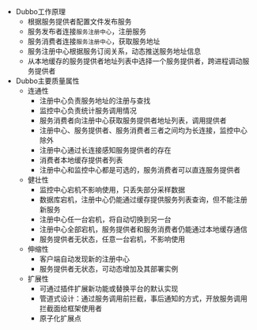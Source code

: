 * Dubbo工作原理
  * 根据服务提供者配置文件发布服务
  * 服务发布者连接`服务注册中心`，注册服务
  * 服务消费者连接`服务注册中心`，获取服务地址
  * 服务注册中心根据服务订阅关系，动态推送服务地址信息
  * 从本地缓存的服务提供者地址列表中选择一个服务提供者，跨进程调动服务提供者
* Dubbo主要质量属性
  * 连通性
    * 注册中心负责服务地址的注册与查找
    * 监控中心负责统计服务调用情况
    * 服务消费者向注册中心获取服务提供者地址列表，调用提供者
    * 注册中心、服务提供者、服务消费者三者之间均为长连接，监控中心除外
    * 注册中心通过长连接感知服务提供者的存在
    * 消费者本地缓存提供者列表
    * 注册中心和监控中心都是可选的，服务消费者可以直连服务提供者
  * 健壮性
    * 监控中心宕机不影响使用，只丢失部分采样数据
    * 数据库宕机，注册中心仍能通过缓存提供服务列表查询，但不能注册新服务
    * 注册中心任一台宕机，将自动切换到另一台
    * 注册中心全部宕机，服务提供者和服务消费者仍能通过本地缓存通信
    * 服务提供者无状态，任意一台宕机，不影响使用
  * 伸缩性
    * 客户端自动发现新的注册中心
    * 服务提供者无状态，可动态增加及其部署实例
  * 扩展性
    * 可通过插件扩展新功能或替换平台的默认实现
    * 管道式设计：通过服务调用前拦截，事后通知的方式，开放服务调用拦截面给框架使用者
    * 原子化扩展点